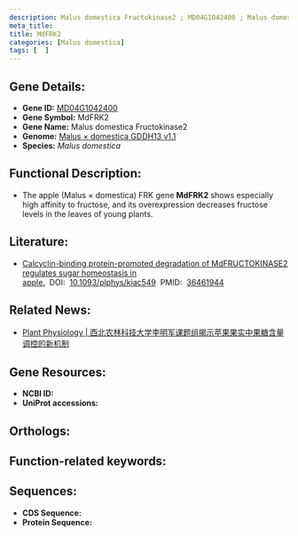```yaml
---
description: Malus domestica Fructokinase2 ; MD04G1042400 ; Malus domestica
meta_title:
title: MdFRK2
categories: [Malus domestica]
tags: [  ]
---
```


## Gene Details:
- **Gene ID:**	[MD04G1042400]()
- **Gene Symbol:** MdFRK2
- **Gene Name:** Malus domestica Fructokinase2
- **Genome:** [Malus × domestica GDDH13 v1.1]()
- **Species:** *Malus domestica*

## Functional Description:
   - The apple (Malus × domestica) FRK gene **MdFRK2** shows especially high affinity to fructose, and its overexpression decreases fructose levels in the leaves of young plants.

## Literature:
   - [Calcyclin-binding protein-promoted degradation of MdFRUCTOKINASE2 regulates sugar homeostasis in apple.]( https://academic.oup.com/plphys/article/191/2/1052/6869527?login=true)&nbsp;&nbsp;DOI:&nbsp;&nbsp;[10.1093/plphys/kiac549](https://academic.oup.com/plphys/article/191/2/1052/6869527?login=true)&nbsp;&nbsp;PMID:&nbsp;&nbsp;[36461944](https://pubmed.ncbi.nlm.nih.gov/36461944/)

## Related News:
   - [Plant Physiology | 西北农林科技大学李明军课题组揭示苹果果实中果糖含量调控的新机制](https://mp.weixin.qq.com/s?__biz=Mzg3MDEwNDEyMg==&mid=2247542182&idx=4&sn=77eac64af3fef4463ba8b3ef5120722f&chksm=ce9088f3f9e701e5c97f993925a1c8103142377c4b0d67716d5a50b0063dd2325dfe5834f489&scene=27#wechat_redirect)

## Gene Resources:
- **NCBI ID:** [](https://www.ncbi.nlm.nih.gov/gene/?term=)
- **UniProt accessions:** [](https://www.uniprot.org/uniprotkb//entry)

## Orthologs:

## Function-related keywords:


## Sequences:
- **CDS Sequence:**
- **Protein Sequence:**
